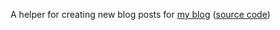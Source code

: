 A helper for creating new blog posts for [my blog] ([source code])

[my blog]: http://tshepang.net
[source code]: https://github.com/tshepang/blog
